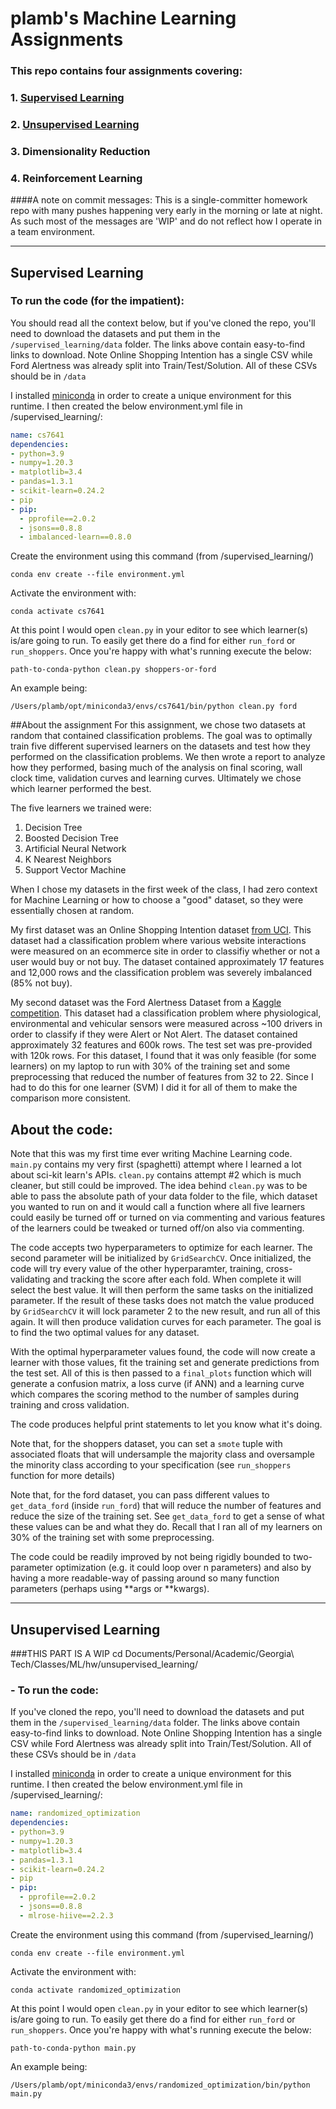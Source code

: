 # plamb's Machine Learning Assignments

### This repo contains four assignments covering:
### 1. [Supervised Learning](#supervised-learning) 
### 2. [Unsupervised Learning](#unsupervised-learning) 
### 3. Dimensionality Reduction
### 4. Reinforcement Learning

####A note on commit messages: 
This is a single-committer homework repo with many pushes 
happening very early in the morning or late at night.
As such most of the messages are 'WIP' and do not reflect
how I operate in a team environment.
***
## Supervised Learning

### To run the code (for the impatient):

You should read all the context below, but if you've cloned the repo, you'll need to download the datasets and put them in the
`/supervised_learning/data` folder. The links above contain easy-to-find links to download.
Note Online Shopping Intention has a single CSV while Ford Alertness was already split into
Train/Test/Solution. All of these CSVs should be in `/data`

I installed [miniconda](https://docs.conda.io/en/latest/miniconda.html) in order to create
a unique environment for this runtime. I then created the below environment.yml file in /supervised_learning/:
```yml
name: cs7641
dependencies:
- python=3.9
- numpy=1.20.3
- matplotlib=3.4
- pandas=1.3.1
- scikit-learn=0.24.2
- pip 
- pip: 
  - pprofile==2.0.2 
  - jsons==0.8.8 
  - imbalanced-learn==0.8.0
```

Create the environment using this command (from /supervised_learning/)

`conda env create --file environment.yml`

Activate the environment with:

`conda activate cs7641`

At this point I would open `clean.py` in your editor to see which learner(s) is/are going to run.
To easily get there do a find for either `run_ford` or `run_shoppers`.
Once you're happy with what's running execute the below:

`path-to-conda-python clean.py shoppers-or-ford`

An example being:

`/Users/plamb/opt/miniconda3/envs/cs7641/bin/python clean.py ford`

##About the assignment
For this assignment, we chose two datasets at random that contained 
classification problems. The goal was to optimally train five different supervised 
learners on the datasets and test how they performed on the classification 
problems. We then wrote a report to analyze how they performed, basing much
of the analysis on final scoring, wall clock time, validation curves and learning curves.
Ultimately we chose which learner performed the best.

The five learners we trained were:
1. Decision Tree
2. Boosted Decision Tree
3. Artificial Neural Network
4. K Nearest Neighbors
5. Support Vector Machine

When I chose my datasets in the first week of the class, I had zero context for
Machine Learning or how to choose a "good" dataset, so they were essentially chosen
at random. 

My first dataset was an Online Shopping Intention dataset [from UCI](https://archive.ics.uci.edu/ml/datasets/Online+Shoppers+Purchasing+Intention+Dataset).
This dataset had a classification problem where various website interactions
were measured on an ecommerce site in order to classifiy whether or not a 
user would buy or not buy. The dataset contained approximately 17 features and 12,000 rows and
the classification problem was severely imbalanced (85% not buy).

My second dataset was the Ford Alertness Dataset from a [Kaggle competition](https://www.kaggle.com/c/stayalert/).
This dataset had a classification problem where physiological, environmental and vehicular
sensors were measured across ~100 drivers in order to classify if they were Alert or Not Alert.
The dataset contained approximately 32 features and 600k rows. The test set was pre-provided with 120k rows.
For this dataset, I found that it was only feasible (for some learners) on my laptop to run with 30% of the training set
and some preprocessing that reduced the number of features from 32 to 22. Since I had to do this
for one learner (SVM) I did it for all of them to make the comparison more consistent.


## About the code:
Note that this was my first time ever writing Machine Learning code. `main.py`
contains my very first (spaghetti) attempt where I learned a lot about sci-kit learn's
APIs. `clean.py` contains attempt #2 which is much cleaner, but still could be improved.
The idea behind `clean.py` was to be able to pass the absolute path of your data folder
to the file, which dataset you wanted to run on and it would call a function where
all five learners could easily be turned off or turned on via commenting and various
features of the learners could be tweaked or turned off/on also via commenting.

The code accepts two hyperparameters to optimize for each learner. The second parameter
will be initialized by `GridSearchCV`. Once initialized, the code will try every value 
of the other hyperparamter, training, cross-validating and tracking the score after each fold.
When complete it will select the best value. It will then perform the same tasks on the initialized
parameter. If the result of these tasks does not match the value produced by `GridSearchCV` it
will lock parameter 2 to the new result, and run all of this again. It will then produce 
validation curves for each parameter. The goal is to find the two optimal values for any dataset.

With the optimal hyperparameter values found, the code will now create a learner with those values,
fit the training set and generate predictions from the test set. All of this is then passed
to a `final_plots` function which will generate a confusion matrix, a loss curve (if ANN) and
a learning curve which compares the scoring method to the number of samples during training
and cross validation.

The code produces helpful print statements to let you know what it's doing.

Note that, for the shoppers dataset, you can set a `smote` tuple with associated floats that will
undersample the majority class and oversample the minority class according to your specification
(see `run_shoppers` function for more details)

Note that, for the ford dataset, you can pass different values to `get_data_ford` (inside `run_ford`)
that will reduce the number of features and reduce the size of the training set. 
See `get_data_ford` to get a sense of what these values can be and what they do.
Recall that I ran all of my learners on 30% of the training set with some preprocessing.

The code could be readily improved by not being rigidly bounded to two-parameter optimization
(e.g. it could loop over n parameters) and also by having a more readable-way of passing
around so many function parameters (perhaps using **args or **kwargs).

***
## Unsupervised Learning

###THIS PART IS A WIP
cd Documents/Personal/Academic/Georgia\ Tech/Classes/ML/hw/unsupervised_learning/

### - To run the code:
If you've cloned the repo, you'll need to download the datasets and put them in the
`/supervised_learning/data` folder. The links above contain easy-to-find links to download.
Note Online Shopping Intention has a single CSV while Ford Alertness was already split into
Train/Test/Solution. All of these CSVs should be in `/data`

I installed [miniconda](https://docs.conda.io/en/latest/miniconda.html) in order to create
a unique environment for this runtime. I then created the below environment.yml file in /supervised_learning/:
```yml
name: randomized_optimization
dependencies:
- python=3.9
- numpy=1.20.3
- matplotlib=3.4
- pandas=1.3.1
- scikit-learn=0.24.2
- pip 
- pip: 
  - pprofile==2.0.2 
  - jsons==0.8.8
  - mlrose-hiive==2.2.3
```

Create the environment using this command (from /supervised_learning/)

`conda env create --file environment.yml`

Activate the environment with:

`conda activate randomized_optimization`

At this point I would open `clean.py` in your editor to see which learner(s) is/are going to run.
To easily get there do a find for either `run_ford` or `run_shoppers`.
Once you're happy with what's running execute the below:

`path-to-conda-python main.py`

An example being:

`/Users/plamb/opt/miniconda3/envs/randomized_optimization/bin/python main.py`
